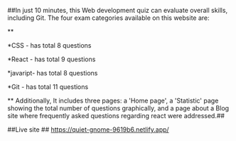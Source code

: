 ##In just 10 minutes, this Web development quiz can evaluate overall skills, including Git.
The four exam categories available on this website are:


**

*CSS - has total 8 questions

*React - has total 9 questions

*javaript- has total 8 questions

*Git - has total 11 questions



**
Additionally, 
It includes three pages: a 'Home page', a 'Statistic' page showing the total number of questions graphically, and a page about a Blog site where frequently asked questions regarding react were addressed.##




##Live site ## https://quiet-gnome-9619b6.netlify.app/
